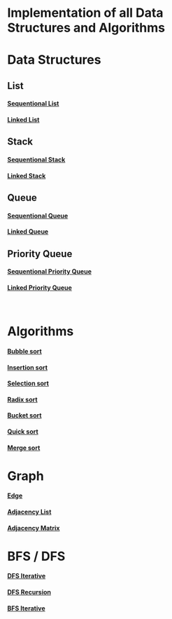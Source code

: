 # Implementation of all Data Structures and Algorithms

# Data Structures 
## List

####  [Sequentional List](./ListArray.h)
####  [Linked List](./LinkedList.h)


## Stack
####  [Sequentional Stack](./StackArray.h)
####  [Linked Stack](./StackLinked.h)


## Queue
####  [Sequentional Queue](./QueueArray.h)
####  [Linked Queue](./QueueLinked.h)


## Priority Queue
####  [Sequentional Priority Queue](./PriorityQueueArray.h)
####  [Linked Priority Queue](./PrirorityQueueLinked.h)
<br>

# Algorithms
####  [Bubble sort](./BubbleSort.h)
####  [Insertion sort](./InsertionSort.h)
####  [Selection sort](./SelectionSort.h)
####  [Radix sort](./RadixSort.h)
####  [Bucket sort](./BucketSort.h)
####  [Quick sort](./QuickSort.h)
####  [Merge sort](./MergeSort.h)


# Graph
####  [Edge](./Edge.h)
####  [Adjacency List](./AdjacencyList.h)
####  [Adjacency Matrix](./AdjacencyMatrix.h)


# BFS / DFS

####  [DFS Iterative](./DFSAlgorithmIterative.h)
####  [DFS Recursion](./DFSAlgorithmRecursion.h)

####  [BFS Iterative](./BFSAlgorithmIterative.h)









